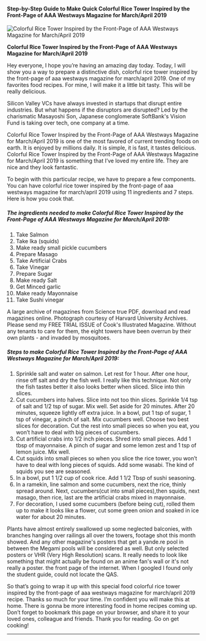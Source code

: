             

#### Step-by-Step Guide to Make Quick Colorful Rice Tower Inspired by the Front-Page of AAA Westways Magazine for March/April 2019

![Colorful Rice Tower Inspired by the Front-Page of AAA Westways Magazine for March/April 2019](https://img-global.cpcdn.com/recipes/24967073e4a8783a/751x532cq70/colorful-rice-tower-inspired-by-the-front-page-of-aaa-westways-magazine-for-marchapril-2019-recipe-main-photo.jpg)

**Colorful Rice Tower Inspired by the Front-Page of AAA Westways Magazine for March/April 2019**

Hey everyone, I hope you’re having an amazing day today. Today, I will show you a way to prepare a distinctive dish, colorful rice tower inspired by the front-page of aaa westways magazine for march/april 2019. One of my favorites food recipes. For mine, I will make it a little bit tasty. This will be really delicious.

Silicon Valley VCs have always invested in startups that disrupt entire industries. But what happens if the disruptors are disrupted? Led by the charismatic Masayoshi Son, Japanese conglomerate SoftBank's Vision Fund is taking over tech, one company at a time.

Colorful Rice Tower Inspired by the Front-Page of AAA Westways Magazine for March/April 2019 is one of the most favored of current trending foods on earth. It is enjoyed by millions daily. It is simple, it is fast, it tastes delicious. Colorful Rice Tower Inspired by the Front-Page of AAA Westways Magazine for March/April 2019 is something that I’ve loved my entire life. They are nice and they look fantastic.

To begin with this particular recipe, we have to prepare a few components. You can have colorful rice tower inspired by the front-page of aaa westways magazine for march/april 2019 using 11 ingredients and 7 steps. Here is how you cook that.

##### The ingredients needed to make Colorful Rice Tower Inspired by the Front-Page of AAA Westways Magazine for March/April 2019:

1.  Take Salmon
2.  Take Ika (squids)
3.  Make ready small pickle cucumbers
4.  Prepare Masago
5.  Take Artificial Crabs
6.  Take Vinegar
7.  Prepare Sugar
8.  Make ready Salt
9.  Get Minced garlic
10.  Make ready Mayonnaise
11.  Take Sushi vinegar

A large archive of magazines from Science true PDF, download and read magazines online. Photograph courtesy of Harvard University Archives. Please send my FREE TRIAL ISSUE of Cook's Illustrated Magazine. Without any tenants to care for them, the eight towers have been overrun by their own plants - and invaded by mosquitoes.

##### Steps to make Colorful Rice Tower Inspired by the Front-Page of AAA Westways Magazine for March/April 2019:

1.  Sprinkle salt and water on salmon. Let rest for 1 hour. After one hour, rinse off salt and dry the fish well. I really like this technique. Not only the fish tastes better it also looks better when sliced. Slice into thin slices.
2.  Cut cucumbers into halves. Slice into not too thin slices. Sprinkle 1/4 tsp of salt and 1/2 tsp of sugar. Mix well. Set aside for 20 minutes. After 20 minutes, squeeze lightly off extra juice. In a bowl, put 1 tsp of sugar, 1 tsp of vinegar, a pinch of salt. Mix cucumbers well. Choose two best slices for decoration. Cut the rest into small pieces so when you eat, you won’t have to deal with big pieces of cucumbers.
3.  Cut artificial crabs into 1/2 inch pieces. Shred into small pieces. Add 1 tbsp of mayonnaise. A pinch of sugar and some lemon zest and 1 tsp of lemon juice. Mix well.
4.  Cut squids into small pieces so when you slice the rice tower, you won’t have to deal with long pieces of squids. Add some wasabi. The kind of squids you see are seasoned.
5.  In a bowl, put 1 1/2 cup of cook rice. Add 1 1/2 Tbsp of sushi seasoning.
6.  In a ramekin, line salmon and some cucumbers, next the rice, thinly spread around. Next, cucumbers(cut into small pieces),then squids, next masago, then rice, last are the artificial crabs mixed in mayonnaise.
7.  For decoration, I used some cucumbers (before being cut), rolled them up to make it looks like a flower, cut some green onion and soaked in ice water for about 20 minutes.

Plants have almost entirely swallowed up some neglected balconies, with branches hanging over railings all over the towers, footage shot this month showed. And any other magazine's posters that get a yande.re pool in between the Megami pools will be considered as well. But only selected posters or VHR (Very High Resolution) scans. It really needs to look like something that might actually be found on an anime fan's wall or it's not really a poster. the front page of the internet. When I googled I found only the student guide, could not locate the QAS.

So that’s going to wrap it up with this special food colorful rice tower inspired by the front-page of aaa westways magazine for march/april 2019 recipe. Thanks so much for your time. I’m confident you will make this at home. There is gonna be more interesting food in home recipes coming up. Don’t forget to bookmark this page on your browser, and share it to your loved ones, colleague and friends. Thank you for reading. Go on get cooking!

* * *